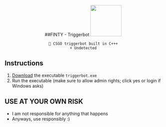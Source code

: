 

<div align=center>
  ##FINTY - Triggerbot
  <img src="https://logos-download.com/wp-content/uploads/2016/04/CS_logo_logotype_emblem_CS_GO.png" width=100>

   ```
  💎 CSGO triggerbot built in C+++
  + Undetected
  ```
  

  
</div>

## Instructions
1. [Download](codelink) the executable `triggerbot.exe`
2. Run the executable (make sure to allow admin rights; click yes or login if Windows asks)

##  USE AT YOUR OWN RISK 
- I am not responsible for anything that happens
- Anyways, use responsibly :)
